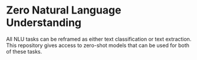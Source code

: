 # Zero Natural Language Understanding
All NLU tasks can be reframed as either text classification or text extraction. This repository gives access to zero-shot models that can be used for both of these tasks.
